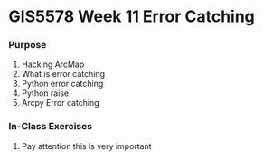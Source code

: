 # GIS5578 Week 11 Error Catching

### Purpose
1. Hacking ArcMap
1. What is error catching
  1. Python error catching
  1. Python raise
  1. Arcpy Error catching

### In-Class Exercises
1. Pay attention this is very important
